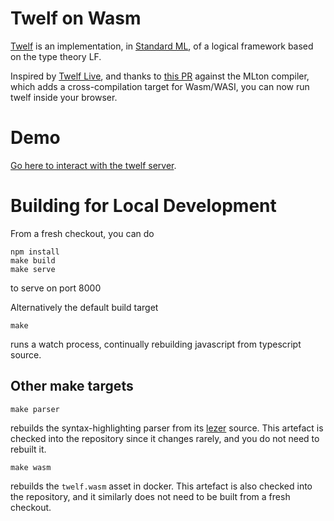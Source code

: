 Twelf on Wasm
=============

[Twelf](http://twelf.org/wiki/Main_Page) is an implementation, in
[Standard ML](https://en.wikipedia.org/wiki/Standard_ML), of a logical
framework based on the type theory LF.

Inspired by [Twelf Live](https://twelf-live.onrender.com), and thanks
to [this PR](https://github.com/MLton/mlton/pull/550) against the
MLton compiler, which adds a cross-compilation target for Wasm/WASI,
you can now run twelf inside your browser.

Demo
====

[Go here to interact with the twelf server](https://jcreedcmu.github.io/twelf-wasm).

Building for Local Development
==============================

From a fresh checkout, you can do
```shell
npm install
make build
make serve
```
to serve on port 8000

Alternatively the default build target
```
make
```
runs a watch process, continually rebuilding javascript from typescript source.

Other make targets
------------------
```shell
make parser
```
rebuilds the syntax-highlighting parser from its [lezer](https://lezer.codemirror.net/) source.
This artefact is checked into the repository since it changes rarely, and you do not need to rebuilt it.

```shell
make wasm
```
rebuilds the `twelf.wasm` asset in docker. This artefact is also checked into the repository,
and it similarly does not need to be built from a fresh checkout.
